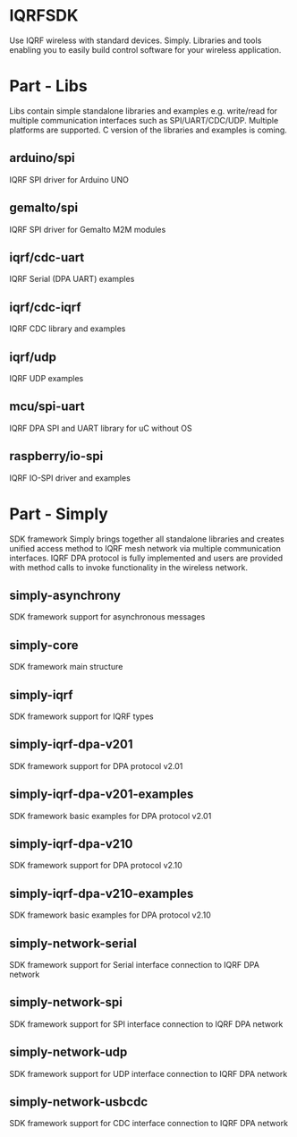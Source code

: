IQRFSDK
=======

Use IQRF wireless with standard devices. Simply.
Libraries and tools enabling you to easily build control software for your wireless application.

Part - Libs
===========

Libs contain simple standalone libraries and examples e.g. write/read for multiple communication
interfaces such as SPI/UART/CDC/UDP. Multiple platforms are supported. C version of the libraries
and examples is coming.  


arduino/spi
-----------

IQRF SPI driver for Arduino UNO


gemalto/spi
-----------

IQRF SPI driver for Gemalto M2M modules


iqrf/cdc-uart
-------------

IQRF Serial (DPA UART) examples


iqrf/cdc-iqrf
-------------

IQRF CDC library and examples


iqrf/udp
--------

IQRF UDP examples


mcu/spi-uart
------------

IQRF DPA SPI and UART library for uC without OS


raspberry/io-spi
----------------

IQRF IO-SPI driver and examples


Part - Simply
=============

SDK framework Simply brings together all standalone libraries and creates unified access method
to IQRF mesh network via multiple communication interfaces. IQRF DPA protocol is fully implemented
and users are provided with method calls to invoke functionality in the wireless network.    


simply-asynchrony
-----------------

SDK framework support for asynchronous messages


simply-core
-----------

SDK framework main structure


simply-iqrf
-----------

SDK framework support for IQRF types


simply-iqrf-dpa-v201
--------------------

SDK framework support for DPA protocol v2.01


simply-iqrf-dpa-v201-examples
-----------------------------

SDK framework basic examples for DPA protocol v2.01


simply-iqrf-dpa-v210
--------------------

SDK framework support for DPA protocol v2.10


simply-iqrf-dpa-v210-examples
-----------------------------

SDK framework basic examples for DPA protocol v2.10


simply-network-serial
---------------------

SDK framework support for Serial interface connection to IQRF DPA network


simply-network-spi
------------------

SDK framework support for SPI interface connection to IQRF DPA network


simply-network-udp
------------------

SDK framework support for UDP interface connection to IQRF DPA network


simply-network-usbcdc
---------------------

SDK framework support for CDC interface connection to IQRF DPA network

